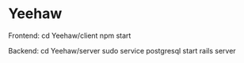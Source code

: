 # Yeehaw

Frontend:
cd Yeehaw/client
npm start

Backend:
cd Yeehaw/server
sudo service postgresql start
rails server
